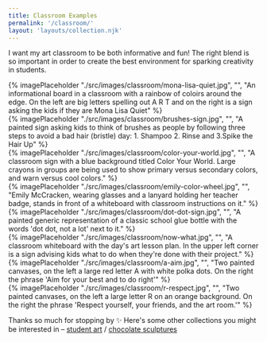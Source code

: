 ```yaml
---
title: Classroom Examples
permalink: '/classroom/'
layout: 'layouts/collection.njk'
---
```


I want my art classroom to be both informative and fun! The right blend is so important in order to create the best environment for sparking creativity in students.

<div class="image-grid">
  <div class="col-span-2 row-span-2">{% imagePlaceholder "./src/images/classroom/mona-lisa-quiet.jpg", "", "An informational board in a classroom with a rainbow of coloirs around the edge. On the left are big letters spelling out A R T and on the right is a sign asking the kids if they are Mona Lisa Quiet" %}</div>
  <div class="row-span-3">{% imagePlaceholder "./src/images/classroom/brushes-sign.jpg", "", "A painted sign asking kids to think of brushes as people by following three steps to avoid a bad hair (bristle) day: 1. Shampoo 2. Rinse and 3.Spike the Hair Up" %}</div>
  <div>{% imagePlaceholder "./src/images/classroom/color-your-world.jpg", "", "A classroom sign with a blue background titled Color Your World. Large crayons in groups are being used to show primary versus secondary colors, and warn versus cool colors." %}</div>
  <div>{% imagePlaceholder "./src/images/classroom/emily-color-wheel.jpg", "", "Emily McCracken, wearing glasses and a lanyard holding her teacher badge, stands in front of a whiteboard with classroom instructions on it." %}</div>
  <div class="col-span-2">{% imagePlaceholder "./src/images/classroom/dot-dot-sign.jpg", "", "A painted generic representation of a classic school glue bottle with the words 'dot dot, not a lot' next to it." %}</div>
  <div class="col-span-2">{% imagePlaceholder "./src/images/classroom/now-what.jpg", "", "A classroom whiteboard with the day's art lesson plan. In the upper left corner is a sign advising kids what to do when they're done with their project." %}</div>
  <div class="col-span-2">{% imagePlaceholder "./src/images/classroom/a-aim.jpg", "", "Two painted canvases, on the left a large red letter A with white polka dots. On the right the phrase 'Aim for your best and to do right'" %}</div>
  <div class="col-span-2">{% imagePlaceholder "./src/images/classroom/r-respect.jpg", "", "Two painted canvases, on the left a large letter R on an orange background. On the right the phrase 'Respect yourself, your friends, and the art room.'" %}</div>
  <div class="col-span-2"{% imagePlaceholder "./src/images/classroom/t-trust.jpg", "", "Two painted canvases, on the left a large letter T on a green background. On the right the phrase 'Trust in yourself and your ability to learn'" %}</div>
</div>

Thanks so much for stopping by ✨ Here's some other collections you might be interested in&nbsp;&#8211;&nbsp;[student art](/student-art/) / [chocolate sculptures](/chocolate/)